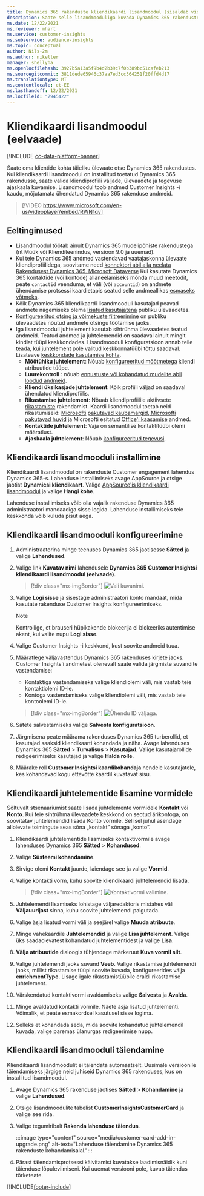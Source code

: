 ```yaml
---
title: Dynamics 365 rakenduste kliendikaardi lisandmoodul (sisaldab videot)
description: Saate selle lisandmooduliga kuvada Dynamics 365 rakenduste sihtrühma ülevaadete andmeid.
ms.date: 12/22/2021
ms.reviewer: mhart
ms.service: customer-insights
ms.subservice: audience-insights
ms.topic: conceptual
author: Nils-2m
ms.author: nikeller
manager: shellyha
ms.openlocfilehash: 3927b5a13a5f9b4d2b39c7f0b389bc51cafeb213
ms.sourcegitcommit: 3811dede65946c37aa7ed3cc364251f20ffd4d17
ms.translationtype: MT
ms.contentlocale: et-EE
ms.lasthandoff: 12/22/2021
ms.locfileid: "7945422"
---
```

# <a name="customer-card-add-in-preview"></a>Kliendikaardi lisandmoodul (eelvaade)

[!INCLUDE [cc-data-platform-banner](../includes/cc-data-platform-banner.md)]

Saate oma klientide kohta täieliku ülevaate otse Dynamics 365 rakendustes. Kui kliendikaardi lisandmoodul on installitud toetatud Dynamics 365 rakendusse, saate valida kliendiprofiili väljade, ülevaadete ja tegevuse ajaskaala kuvamise. Lisandmoodul toob andmed Customer Insights -i kaudu, mõjutamata ühendatud Dynamics 365 rakenduse andmeid.

> [!VIDEO https://www.microsoft.com/en-us/videoplayer/embed/RWN1qv]

## <a name="prerequisites"></a>Eeltingimused

- Lisandmoodul töötab ainult Dynamics 365 mudelipõhiste rakendustega (nt Müük või Klienditeenindus, versioon 9.0 ja uuemad).
- Kui teie Dynamics 365 andmed vastendavad vaatajaskonna ülevaate kliendiprofiilidega, soovitame need [konnektori abil alla neelata Rakendusest Dynamics 365. Microsoft Dataverse](connect-power-query.md) Kui kasutate Dynamics 365 kontaktide (või kontode) allaneelamiseks mõnda muud meetodit, peate `contactid` veenduma, et väli (või `accountid`) on andmete ühendamise protsessi kaardietapis seatud selle andmeallikas [esmaseks võtmeks](map-entities.md#select-primary-key-and-semantic-type-for-attributes). 
- Kõik Dynamics 365 kliendikaardi lisandmooduli kasutajad peavad andmete nägemiseks olema [lisatud kasutajatena](permissions.md) publiku ülevaadetes.
- [Konfigureeritud otsing ja võimekuste filtreerimine](search-filter-index.md) on publiku ülevaadetes nõutud andmete otsingu töötamise jaoks.
- Iga lisandmooduli juhtelement kasutab sihtrühma ülevaadetes teatud andmeid. Teatud andmed ja juhtelemendid on saadaval ainult mingit kindlat tüüpi keskkondades. Lisandmooduli konfiguratsioon annab teile teada, kui juhtelement pole valitud keskkonnatüübi tõttu saadaval. Lisateave [keskkondade kasutamise kohta](work-with-business-accounts.md).
  - **Mõõtühiku juhtelement**: Nõuab [konfigureeritud mõõtmetega](measures.md) kliendi atribuutide tüüpe.
  - **Luurekontroll** : nõuab [ennustuste või kohandatud mudelite abil loodud andmeid](predictions-overview.md).
  - **Kliendi üksikasjade juhtelement**: Kõik profiili väljad on saadaval ühendatud kliendiprofiilis.
  - **Rikastamise juhtelement**: Nõuab kliendiprofiilile aktiivsete [rikastamiste](enrichment-hub.md) rakendamist. Kaardi lisandmoodul toetab neid rikastumiseid: [Microsofti](enrichment-microsoft.md) [pakutavad kaubamärgid, Microsofti pakutavad huvid](enrichment-microsoft.md) ja Microsofti esitatud [Office'i kaasamise](enrichment-office.md) andmed.
  - **Kontaktide juhtelement**: Vaja on semantilise kontaktitüübi olemi määratlust.
  - **Ajaskaala juhtelement**: Nõuab [konfigureeritud tegevusi](activities.md).

## <a name="install-the-customer-card-add-in"></a>Kliendikaardi lisandmooduli installimine

Kliendikaardi lisandmoodul on rakenduste Customer engagement lahendus Dynamics 365-s. Lahenduse installimiseks avage AppSource ja otsige jaotist **Dynamicsi kliendikaart**. Valige [AppSource'is kliendikaardi lisandmoodul](https://appsource.microsoft.com/product/dynamics-365/mscrm.dynamics_365_customer_insights_customer_card_addin?tab=Overview) ja valige **Hangi kohe**.

Lahenduse installimiseks võib olla vajalik rakenduse Dynamics 365 administraatori mandaadiga sisse logida. Lahenduse installimiseks teie keskkonda võib kuluda pisut aega.

## <a name="configure-the-customer-card-add-in"></a>Kliendikaardi lisandmooduli konfigureerimine

1. Administraatorina minge teenuses Dynamics 365 jaotisesse **Sätted** ja valige **Lahendused**.

1. Valige link **Kuvatav nimi** lahendusele **Dynamics 365 Customer Insightsi kliendikaardi lisandmoodul (eelvaade)**.

   > [!div class="mx-imgBorder"]
   > ![Vali kuvanimi.](media/select-display-name.png "Valige kuvatav nimi.")

1. Valige **Logi sisse** ja sisestage administraatori konto mandaat, mida kasutate rakenduse Customer Insights konfigureerimiseks.

   > [!NOTE]
   > Kontrollige, et brauseri hüpikakende blokeerija ei blokeeriks autentimise akent, kui valite nupu **Logi sisse**.

1. Valige Customer Insights -i keskkond, kust soovite andmeid tuua.

1. Määratlege väljavastendus Dynamics 365 rakenduses kirjete jaoks. Customer Insights'i andmetest olenevalt saate valida järgmiste suvandite vastendamise:
   - Kontaktiga vastendamiseks valige kliendiolemi väli, mis vastab teie kontaktiolemi ID-le.
   - Kontoga vastendamiseks valige kliendiolemi väli, mis vastab teie kontoolemi ID-le.

   > [!div class="mx-imgBorder"]
   > ![Ühendu ID väljaga.](media/contact-id-field.png "Kontakti ID väli.")

1. Sätete salvestamiseks valige **Salvesta konfiguratsioon**.

1. Järgmisena peate määrama rakenduses Dynamics 365 turberollid, et kasutajad saaksid kliendikaarti kohandada ja näha. Avage lahenduses Dynamics 365 **Sätted** > **Turvalisus** > **Kasutajad**. Valige kasutajarollide redigeerimiseks kasutajad ja valige **Halda rolle**.

1. Määrake roll **Customer Insightsi kaardikohandaja** nendele kasutajatele, kes kohandavad kogu ettevõtte kaardil kuvatavat sisu.

## <a name="add-customer-card-controls-to-forms"></a>Kliendikaardi juhtelementide lisamine vormidele

Sõltuvalt stsenaariumist saate lisada juhtelemente vormidele **Kontakt** või **Konto**. Kui teie sihtrühma ülevaadete keskkond on seotud ärikontoga, on soovitatav juhtelemendid lisada Konto vormile. Sellisel juhul asendage allolevate toimingute seas sõna „kontakt” sõnaga „konto”.

1. Kliendikaardi juhtelementide lisamiseks kontaktivormile avage lahenduses Dynamics 365 **Sätted** > **Kohandused**.

1. Valige **Süsteemi kohandamine**.

1. Sirvige olemi **Kontakt** juurde, laiendage see ja valige **Vormid**.

1. Valige kontakti vorm, kuhu soovite kliendikaardi juhtelemendid lisada.

    > [!div class="mx-imgBorder"]
    > ![Kontaktivormi valimine.](media/contact-active-forms.png "Kontaktivormi valimine.")

1. Juhtelemendi lisamiseks lohistage väljaredaktoris mistahes väli **Väljauurijast** sinna, kuhu soovite juhtelemendi paigutada.

1. Valige äsja lisatud vormi väli ja seejärel valige **Muuda atribuute**.

1. Minge vahekaardile **Juhtelemendid** ja valige **Lisa juhtelement**. Valige üks saadaolevatest kohandatud juhtelementidest ja valige **Lisa**.

1. **Välja atribuutide** dialoogis tühjendage märkeruut **Kuva vormil silt**.

1. Valige juhtelemendi jaoks suvand **Veeb**. Valige rikastamise juhtelemendi jaoks, millist rikastamise tüüpi soovite kuvada, konfigureerides välja **enrichmentType**. Lisage igale rikastamistüübile eraldi rikastamise juhtelement.

1. Värskendatud kontaktivormi avaldamiseks valige **Salvesta** ja **Avalda**.

1. Minge avaldatud kontakti vormile. Näete äsja lisatud juhtelementi. Võimalik, et peate esmakordsel kasutusel sisse logima.

1. Selleks et kohandada seda, mida soovite kohandatud juhtelemendil kuvada, valige paremas ülanurgas redigeerimise nupp.

## <a name="upgrade-customer-card-add-in"></a>Kliendikaardi lisandmooduli täiendamine

Kliendikaardi lisandmoodulit ei täiendata automaatselt. Uusimale versioonile täiendamiseks järgige neid juhiseid Dynamics 365 rakenduses, kus on installitud lisandmoodul.

1. Avage Dynamics 365 rakenduse jaotises **Sätted** > **Kohandamine** ja valige **Lahendused**.

1. Otsige lisandmoodulite tabelist **CustomerInsightsCustomerCard** ja valige see rida.

1. Valige tegumiribalt **Rakenda lahenduse täiendus**.

   :::image type="content" source="media/customer-card-add-in-upgrade.png" alt-text="Lahenduse täiendamine Dynamics 365 rakenduste kohandamisalal.":::

1. Pärast täiendamisprotsessi käivitamist kuvatakse laadimisnäidik kuni täienduse lõpuleviimiseni. Kui uuemat versiooni pole, kuvab täiendus tõrketeate.


[!INCLUDE[footer-include](../includes/footer-banner.md)]
